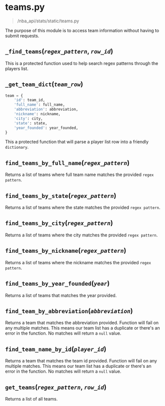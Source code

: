 # teams.py
>/nba_api/stats/static/teams.py

The purpose of this module is to access team information without having to submit requests.

## `_find_teams`(_`regex_pattern`_, _`row_id`_)

This is a protected function used to help search regex patterns through the players list.

## `_get_team_dict`(_`team_row`_)
```python
team = {
    'id': team_id,
    'full_name': full_name,
    'abbreviation': abbreviation,
    'nickname': nickname,
    'city': city,
    'state': state,
    'year_founded': year_founded,
}
```
This a protected function that will parse a player list row into a friendly `dictionary`.

## `find_teams_by_full_name`(_`regex_pattern`_)

Returns a list of teams where full team name matches the provided `regex pattern`. 

## `find_teams_by_state`(_`regex_pattern`_)

Returns a list of teams where the state matches the provided `regex pattern`. 

## `find_teams_by_city`(_`regex_pattern`_)

Returns a list of teams where the city matches the provided `regex pattern`.

## `find_teams_by_nickname`(_`regex_pattern`_)

Returns a list of teams where the nickname matches the provided `regex pattern`.

## `find_teams_by_year_founded`(_`year`_)

Returns a list of teams that matches the year provided.

## `find_team_by_abbreviation`(_`abbreviation`_)

Returns a team that matches the abbreviation provided. Function will fail on any multiple matches. This means our team list has a duplicate or there's an error in the function. No matches will return a `null` value.

## `find_team_name_by_id`(_`player_id`_)

Returns a team that matches the team id provided. Function will fail on any multiple matches. This means our team list has a duplicate or there's an error in the function. No matches will return a `null` value.

## `get_teams`(_`regex_pattern`_, _`row_id`_)

Returns a list of all teams.
